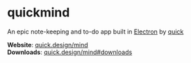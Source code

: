 # quickmind
An epic note-keeping and to-do app built in <a href="https://electronjs.org">Electron</a> by <a href="https://github.com/quickdaffy">quick</a>

<strong>Website</strong>: [quick.design/mind](https://quick.design/mind)   
<strong>Downloads</strong>: [quick.design/mind#downloads](https://quick.design/mind#downloads)
